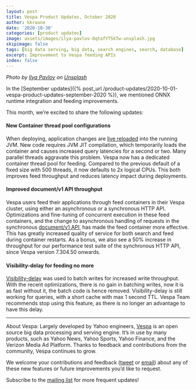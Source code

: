 ```yaml
---
layout: post
title: Vespa Product Updates, October 2020
author: kkraune
date: '2020-10-30'
categories: [product updates]
image: assets/images/ilya-pavlov-OqtafYT5kTw-unsplash.jpg
skipimage: false
tags: [big data serving, big data, search engines, search, database]
excerpt: Improvement to Vespa feeding APIs
index: false
---
```


<em>Photo by
<a href="https://unsplash.com/@ilyapavlov?utm_source=unsplash&amp;utm_medium=referral&amp;utm_content=creditCopyText">
Ilya Pavlov</a> on
<a href="https://unsplash.com/s/photos/technology?utm_source=unsplash&amp;utm_medium=referral&amp;utm_content=creditCopyText">
Unsplash</a></em>

In the [September updates]({% post_url /product-updates/2020-10-01-vespa-product-updates-september-2020 %}),
we mentioned ONNX runtime integration and feeding improvements.

This month, we’re excited to share the following updates:


#### New Container thread pool configurations
When deploying, application changes are
[live reloaded](https://docs.vespa.ai/documentation/cloudconfig/application-packages.html) into the running JVM.
New code requires JVM JIT compilation, which temporarily loads the container
and causes increased query latencies for a second or two.
Many parallel threads aggravate this problem.
Vespa now has a dedicated container thread pool for feeding.
Compared to the previous default of a fixed size with 500 threads, it now defaults to 2x logical CPUs.
This both improves feed throughput and reduces latency impact during deployments.


#### Improved document/v1 API throughput
Vespa users feed their applications through feed containers in their Vespa cluster,
using either an asynchronous or a synchronous HTTP API.
Optimizations and fine-tuning of concurrent execution in these feed containers,
and the change to asynchronous handling of requests in the synchronous
[document/v1 API](https://docs.vespa.ai/documentation/reference/document-v1-api-reference.html),
has made the feed container more effective.
This has greatly increased quality of service for both search and feed during container restarts.
As a bonus, we also see a 50% increase in throughput for our performance test suite of the synchronous HTTP API,
since Vespa version 7.304.50 onwards.


#### Visibility-delay for feeding no more
[Visibility-delay](https://docs.vespa.ai/documentation/reference/services-content.html#visibility-delay)
was used to batch writes for increased write throughput.
With the recent optimizations, there is no gain in batching writes,
now it is as fast without it, the batch code is hence removed.
Visibility-delay is still working for queries, with a short cache with max 1 second TTL.
Vespa Team recommends stop using this feature, as there is no longer an advantage to have this delay.


___
About Vespa: Largely developed by Yahoo engineers,
[Vespa](https://github.com/vespa-engine/vespa) is an open source big data processing and serving engine.
It’s in use by many products, such as Yahoo News, Yahoo Sports, Yahoo Finance, and the Verizon Media Ad Platform.
Thanks to feedback and contributions from the community, Vespa continues to grow.

We welcome your contributions and feedback ([tweet](https://twitter.com/vespaengine)
or [email](mailto:info@vespa.ai)) about any of these new features or future improvements you’d like to request.

Subscribe to the [mailing list](https://vespa.ai/cloud/mailing-list.html) for more frequent updates!
